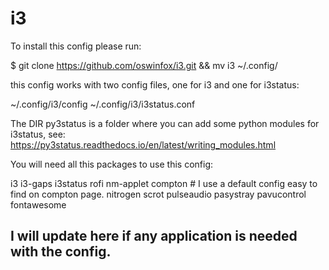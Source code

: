 # i3

To install this config please run: 

  $ git clone https://github.com/oswinfox/i3.git && mv i3 ~/.config/

this config works with two config files, one for i3 and one for i3status: 

  ~/.config/i3/config
  ~/.config/i3/i3status.conf

The DIR py3status is a folder where you can add some python modules for i3status, see: https://py3status.readthedocs.io/en/latest/writing_modules.html

You will need all this packages to use this config: 

  i3 
  i3-gaps 
  i3status 
  rofi 
  nm-applet 
  compton  # I use a default config easy to find on compton page.
  nitrogen 
  scrot 
  pulseaudio 
  pasystray 
  pavucontrol 
  fontawesome

## I will update here if any application is needed with the config.
